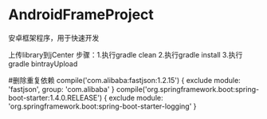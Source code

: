 # AndroidFrameProject
安卓框架程序，用于快速开发

上传library到jCenter
步骤：1.执行gradle clean
     2.执行gradle install
     3.执行gradle bintrayUpload


#删除重复依赖
      compile('com.alibaba:fastjson:1.2.15') {
          exclude module: 'fastjson', group: 'com.alibaba'
      }
      compile('org.springframework.boot:spring-boot-starter:1.4.0.RELEASE') {
          exclude module: 'org.springframework.boot:spring-boot-starter-logging'
      }

#

